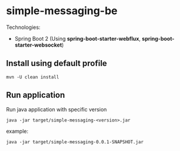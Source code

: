 # simple-messaging-be

Technologies:
 * Spring Boot 2 (Using <b>spring-boot-starter-webflux</b>, <b>spring-boot-starter-websocket</b>)
 
## Install using default profile
```
mvn -U clean install
```

## Run application
Run java application with specific version
```
java -jar target/simple-messaging-<version>.jar
```
example: 
```
java -jar target/simple-messaging-0.0.1-SNAPSHOT.jar
```